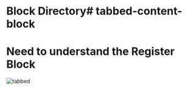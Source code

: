 # Block Directory# tabbed-content-block

# Need to understand the Register Block
![tabbed](https://github.com/nftushar/tabbed-content-block/assets/58363866/a572fd25-a953-4504-8ab2-e3dd4223878b)
  
